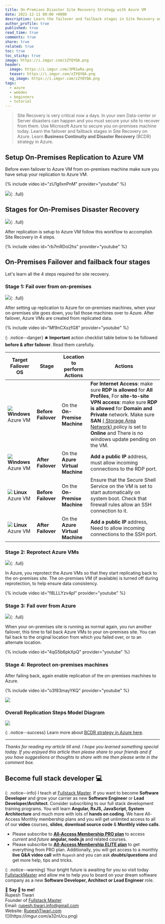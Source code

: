 ```yaml
---
title: On-Premises Disaster Site Recovery Strategy with Azure VM
date: 2021-12-11 00:00 +0000
description: Learn the failover and failback stages in Site Recovery on Azure to on-premises machines.
author_profile: true
published: true
read_time: true
comments: true
share: true
related: true
toc: true
toc_sticky: true
image: https://i.imgur.com/zZYQYQA.png
header:
  image: https://i.imgur.com/3PR1wRa.png
  teaser: https://i.imgur.com/zZYQYQA.png
  og_image: https://i.imgur.com/zZYQYQA.png
tags:
  - azure
  - webdev
  - beginners
  - tutorial
---
```


> Site Recovery is very critical now a days. In your own Data-center or Server disasters can happen and you must secure your site to recover from them. Use Microsoft Azure to secure you on-premises machine today. Learn the failover and failback stages in Site Recovery on Azure. Learn **Business Continuity and Disaster Recovery** (BCDR) strategy in Azure.

## Setup On-Premises Replication to Azure VM

Before even failover to Azure VM from on-premises machine make sure you have setup your replication to Azure VM.

{% include video id="zU1glIxnPnM" provider="youtube" %}

![](https://imgur.com/CEHLtIe.png){: .full}

## Stages for On-Premises Disaster Recovery

![](https://imgur.com/TO8eYHW.png){: .full}

After replication is setup to Azure VM follow this workflow to accomplish Site Recovery in 4 steps.

{% include video id="rb7mRDol2hs" provider="youtube" %}

## On-Premises Failover and failback four stages

Let's learn all the 4 steps required for site recovery.

### Stage 1: Fail over from on-premises

![](https://imgur.com/AdzMjJk.png){: .full}

After setting up replication to Azure for on-premises machines, when your on-premises site goes down, you fail those machines over to Azure. After failover, Azure VMs are created from replicated data.

{% include video id="Mf9nCXxzfG8" provider="youtube" %}

{: .notice--danger}
🛎️ **Important** action checklist table below to be followed **before & after failover**. Read them carefully.

| Target Failover OS                                       | Stage               | Location to perform Actions      | Actions                                                                                                                                                                                                                                                                                                                                                                                              |
| -------------------------------------------------------- | ------------------- | -------------------------------- | ---------------------------------------------------------------------------------------------------------------------------------------------------------------------------------------------------------------------------------------------------------------------------------------------------------------------------------------------------------------------------------------------------- |
| ![](https://imgur.com/Odr4cGss.png) **Windows** Azure VM | **Before Failover** | On the **On-Premise Machine**    | **For Internet Access**: make sure **RDP is allowed** for **All Profiles**, For **site-to-site VPN access**: make sure **RDP is allowed** for **Domain and Private** network. Make sure **SAN** [ ( Storage Area Network) ](https://docs.microsoft.com/en-US/azure/migrate/prepare-for-migration#configure-san-policy) policy is set to **Online** and There is no windows update pending on the VM. |
| ![](https://imgur.com/Odr4cGss.png) **Windows** Azure VM | **After Failover**  | On the **Azure Virtual Machine** | **Add a public IP** address, must allow incoming connections to the RDP port.                                                                                                                                                                                                                                                                                                                        |
| ![](https://imgur.com/XnSh8DPs.png) **Linux** Azure VM   | **Before Failover** | On the **On-Premise Machine**    | Ensure that the Secure Shell Service on the VM is set to start automatically on system boot. Check that firewall rules allow an SSH connection to it.                                                                                                                                                                                                                                                |
| ![](https://imgur.com/XnSh8DPs.png) **Linux** Azure VM   | **After Failover**  | On the **Azure Virtual Machine** | **Add a public IP** address, Need to allow incoming connections to the SSH port.                                                                                                                                                                                                                                                                                                                     |

### Stage 2: Reprotect Azure VMs

![](https://imgur.com/gvHDxgL.png){: .full}

In Azure, you reprotect the Azure VMs so that they start replicating back to the on-premises site. The on-premises VM (if available) is turned off during reprotection, to help ensure data consistency.

{% include video id="f8LLLYzv4pI" provider="youtube" %}

### Stage 3: Fail over from Azure

![](https://imgur.com/3jBsHvL.png){: .full}

When your on-premises site is running as normal again, you run another failover, this time to fail back Azure VMs to your on-premises site. You can fail back to the original location from which you failed over, or to an alternate location.

{% include video id="4qG5b6pkXpQ" provider="youtube" %}

### Stage 4: Reprotect on-premises machines

After failing back, again enable replication of the on-premises machines to Azure.

{% include video id="o3f83mayYKQ" provider="youtube" %}

![](https://imgur.com/XXAYraF.png)

### Overall Replication Steps Model Diagram

![](https://imgur.com/Zuy3Ijz.png)

{: .notice--success}
Learn more about [BCDR strategy in Azure here](https://docs.microsoft.com/en-us/azure/site-recovery/failover-failback-overview#recovery-stages).

---

_Thanks for reading my article till end. I hope you learned something special today. If you enjoyed this article then please share to your friends and if you have suggestions or thoughts to share with me then please write in the comment box._

## Become full stack developer 💻

{: .notice--info}
I teach at [Fullstack Master](https://www.fullstackmaster.net). If you want to become **Software Developer** and grow your carrier as new **Software Engineer** or **Lead Developer/Architect**. Consider subscribing to our full stack development training programs. You will learn **Angular, RxJS, JavaScript, System Architecture** and much more with lots of **hands on coding**. We have All-Access Monthly membership plans and you will get unlimited access to all of our **video** courses, **slides**, **download source code** & **Monthly video calls**.

- Please subscribe to **[All-Access Membership PRO plan](https://www.fullstackmaster.net/pro)** to access _current_ and _future_ **angular, node.js** and related courses.
- Please subscribe to **[All-Access Membership ELITE plan](https://www.fullstackmaster.net/elite)** to get everything from PRO plan. Additionally, you will get access to a monthly **live Q&A video call** with `Rupesh` and you can ask **_doubts/questions_** and get more help, tips and tricks.

{: .notice--warning}
Your bright future is awaiting for you so visit today [FullstackMaster](www.fullstackmaster.net) and allow me to help you to board on your dream software company as a new **Software Developer, Architect or Lead Engineer** role.

<div class="notice--success">
<strong>💖 Say 👋 to me!</strong>
<br>Rupesh Tiwari
<br>Founder of <a href="https://www.fullstackmaster.net">Fullstack Master </a>
<br>Email: <a href="mailto:rupesh.tiwari.info@gmail.com?subject=Hi">rupesh.tiwari.info@gmail.com</a>
<br>Website: <a href="https://www.rupeshtiwari.com">RupeshTiwari.com </a>
</div>
![](https://imgur.com/a32nUcu.png)
